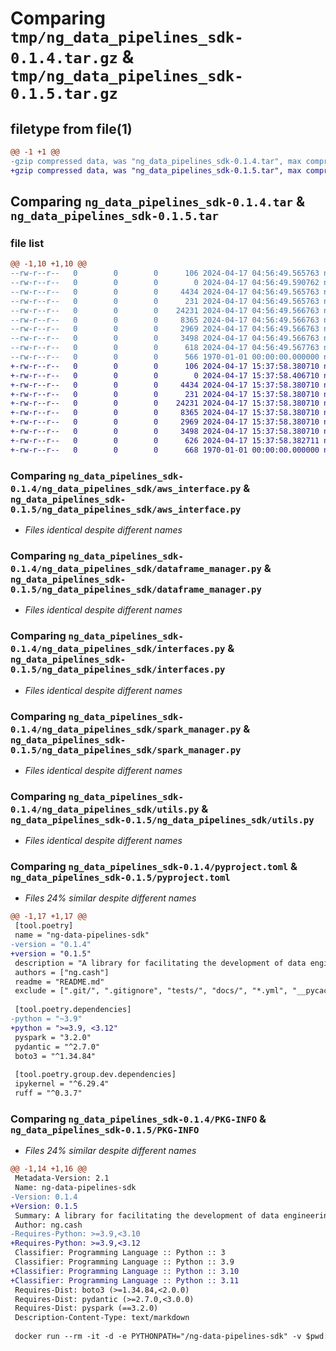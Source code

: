# Comparing `tmp/ng_data_pipelines_sdk-0.1.4.tar.gz` & `tmp/ng_data_pipelines_sdk-0.1.5.tar.gz`

## filetype from file(1)

```diff
@@ -1 +1 @@
-gzip compressed data, was "ng_data_pipelines_sdk-0.1.4.tar", max compression
+gzip compressed data, was "ng_data_pipelines_sdk-0.1.5.tar", max compression
```

## Comparing `ng_data_pipelines_sdk-0.1.4.tar` & `ng_data_pipelines_sdk-0.1.5.tar`

### file list

```diff
@@ -1,10 +1,10 @@
--rw-r--r--   0        0        0      106 2024-04-17 04:56:49.565763 ng_data_pipelines_sdk-0.1.4/README.md
--rw-r--r--   0        0        0        0 2024-04-17 04:56:49.590762 ng_data_pipelines_sdk-0.1.4/ng_data_pipelines_sdk/__init__.py
--rw-r--r--   0        0        0     4434 2024-04-17 04:56:49.565763 ng_data_pipelines_sdk-0.1.4/ng_data_pipelines_sdk/aws_interface.py
--rw-r--r--   0        0        0      231 2024-04-17 04:56:49.565763 ng_data_pipelines_sdk-0.1.4/ng_data_pipelines_sdk/custom_logger.py
--rw-r--r--   0        0        0    24231 2024-04-17 04:56:49.566763 ng_data_pipelines_sdk-0.1.4/ng_data_pipelines_sdk/dataframe_manager.py
--rw-r--r--   0        0        0     8365 2024-04-17 04:56:49.566763 ng_data_pipelines_sdk-0.1.4/ng_data_pipelines_sdk/interfaces.py
--rw-r--r--   0        0        0     2969 2024-04-17 04:56:49.566763 ng_data_pipelines_sdk-0.1.4/ng_data_pipelines_sdk/spark_manager.py
--rw-r--r--   0        0        0     3498 2024-04-17 04:56:49.566763 ng_data_pipelines_sdk-0.1.4/ng_data_pipelines_sdk/utils.py
--rw-r--r--   0        0        0      618 2024-04-17 04:56:49.567763 ng_data_pipelines_sdk-0.1.4/pyproject.toml
--rw-r--r--   0        0        0      566 1970-01-01 00:00:00.000000 ng_data_pipelines_sdk-0.1.4/PKG-INFO
+-rw-r--r--   0        0        0      106 2024-04-17 15:37:58.380710 ng_data_pipelines_sdk-0.1.5/README.md
+-rw-r--r--   0        0        0        0 2024-04-17 15:37:58.406710 ng_data_pipelines_sdk-0.1.5/ng_data_pipelines_sdk/__init__.py
+-rw-r--r--   0        0        0     4434 2024-04-17 15:37:58.380710 ng_data_pipelines_sdk-0.1.5/ng_data_pipelines_sdk/aws_interface.py
+-rw-r--r--   0        0        0      231 2024-04-17 15:37:58.380710 ng_data_pipelines_sdk-0.1.5/ng_data_pipelines_sdk/custom_logger.py
+-rw-r--r--   0        0        0    24231 2024-04-17 15:37:58.380710 ng_data_pipelines_sdk-0.1.5/ng_data_pipelines_sdk/dataframe_manager.py
+-rw-r--r--   0        0        0     8365 2024-04-17 15:37:58.380710 ng_data_pipelines_sdk-0.1.5/ng_data_pipelines_sdk/interfaces.py
+-rw-r--r--   0        0        0     2969 2024-04-17 15:37:58.380710 ng_data_pipelines_sdk-0.1.5/ng_data_pipelines_sdk/spark_manager.py
+-rw-r--r--   0        0        0     3498 2024-04-17 15:37:58.380710 ng_data_pipelines_sdk-0.1.5/ng_data_pipelines_sdk/utils.py
+-rw-r--r--   0        0        0      626 2024-04-17 15:37:58.382711 ng_data_pipelines_sdk-0.1.5/pyproject.toml
+-rw-r--r--   0        0        0      668 1970-01-01 00:00:00.000000 ng_data_pipelines_sdk-0.1.5/PKG-INFO
```

### Comparing `ng_data_pipelines_sdk-0.1.4/ng_data_pipelines_sdk/aws_interface.py` & `ng_data_pipelines_sdk-0.1.5/ng_data_pipelines_sdk/aws_interface.py`

 * *Files identical despite different names*

### Comparing `ng_data_pipelines_sdk-0.1.4/ng_data_pipelines_sdk/dataframe_manager.py` & `ng_data_pipelines_sdk-0.1.5/ng_data_pipelines_sdk/dataframe_manager.py`

 * *Files identical despite different names*

### Comparing `ng_data_pipelines_sdk-0.1.4/ng_data_pipelines_sdk/interfaces.py` & `ng_data_pipelines_sdk-0.1.5/ng_data_pipelines_sdk/interfaces.py`

 * *Files identical despite different names*

### Comparing `ng_data_pipelines_sdk-0.1.4/ng_data_pipelines_sdk/spark_manager.py` & `ng_data_pipelines_sdk-0.1.5/ng_data_pipelines_sdk/spark_manager.py`

 * *Files identical despite different names*

### Comparing `ng_data_pipelines_sdk-0.1.4/ng_data_pipelines_sdk/utils.py` & `ng_data_pipelines_sdk-0.1.5/ng_data_pipelines_sdk/utils.py`

 * *Files identical despite different names*

### Comparing `ng_data_pipelines_sdk-0.1.4/pyproject.toml` & `ng_data_pipelines_sdk-0.1.5/pyproject.toml`

 * *Files 24% similar despite different names*

```diff
@@ -1,17 +1,17 @@
 [tool.poetry]
 name = "ng-data-pipelines-sdk"
-version = "0.1.4"
+version = "0.1.5"
 description = "A library for facilitating the development of data engineering pipelines using pyspark"
 authors = ["ng.cash"]
 readme = "README.md"
 exclude = [".git/", ".gitignore", "tests/", "docs/", "*.yml", "__pycache__/", "*.pyc", "*.ipynb", "playground/", "poetry.lock", "dist/", "build/"]
 
 [tool.poetry.dependencies]
-python = "~3.9"
+python = ">=3.9, <3.12"
 pyspark = "3.2.0"
 pydantic = "^2.7.0"
 boto3 = "^1.34.84"
 
 [tool.poetry.group.dev.dependencies]
 ipykernel = "^6.29.4"
 ruff = "^0.3.7"
```

### Comparing `ng_data_pipelines_sdk-0.1.4/PKG-INFO` & `ng_data_pipelines_sdk-0.1.5/PKG-INFO`

 * *Files 24% similar despite different names*

```diff
@@ -1,14 +1,16 @@
 Metadata-Version: 2.1
 Name: ng-data-pipelines-sdk
-Version: 0.1.4
+Version: 0.1.5
 Summary: A library for facilitating the development of data engineering pipelines using pyspark
 Author: ng.cash
-Requires-Python: >=3.9,<3.10
+Requires-Python: >=3.9,<3.12
 Classifier: Programming Language :: Python :: 3
 Classifier: Programming Language :: Python :: 3.9
+Classifier: Programming Language :: Python :: 3.10
+Classifier: Programming Language :: Python :: 3.11
 Requires-Dist: boto3 (>=1.34.84,<2.0.0)
 Requires-Dist: pydantic (>=2.7.0,<3.0.0)
 Requires-Dist: pyspark (==3.2.0)
 Description-Content-Type: text/markdown
 
 docker run --rm -it -d -e PYTHONPATH="/ng-data-pipelines-sdk" -v $pwd:/ng-data-pipelines-sdk pyspark-local
```

